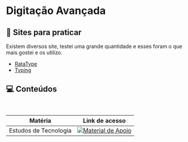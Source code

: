 
# Digitação Avançada

## 🔗 Sites para praticar

Existem diversos site, testei uma grande quantidade e esses foram o que mais gostei e os utilizo.

 - [RataType](https://www.ratatype.com.br/typing-tutor/)
 - [Typing](https://www.typing.com/br)

## 💻 Conteúdos
<table>
 <thead>
    <tr align="center">
      <th>Matéria</th>
      <th>Link de acesso</th>
    </tr>
  </thead>
  <tbody align="left">
    <tr>
      <td>Estudos de Tecnologia</td>
      <td align="center">
        <a href="https://github.com/RonierBastos/Estudo-das-Tecnologias/">
           <img align="center" alt="Material de Apoio" src="https://img.shields.io/badge/Voltar%20-30A3DC?style=for-the-badge">
        </a>
      </td>
    </tr>
  </tbody>
</table>